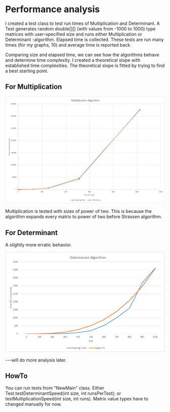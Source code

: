 # Performance analysis

I created a test class to test run times of Multiplication and Determinant. A Test generates random double[][] (with values from
-1000 to 1000) type matrices with user-specified size and runs either Multiplication or Determinant -algorithm. 
Elapsed time is collected. These tests are run many times (for my graphs, 10) and average time is reported back.


Comparing size and elapsed time, we can see how the algorithms behave and determine time complexity. I created a theoretical slope
with established time complexities. The theoretical slope is fitted by trying to find a best starting point.

## For Multiplication

![](https://github.com/tonitomaatti/MatrixCalc/blob/master/Documentation/Resources/MultiplicationTimeAnalysis1.png)

Multiplication is tested with sizes of power of two. This is because the algorithm expands every matrix to power of two before
Strassen algorithm.


## For Determinant

A slightly more erratic behavior. 

![](https://github.com/tonitomaatti/MatrixCalc/blob/master/Documentation/Resources/DeterminantTimeAnalysis.png)

---will do more analysis later.

## HowTo

You can run tests from "NewMain" class. Either Test.testDeterminantSpeed(int size, int runsPerTest); or 
testMultiplicationSpeed(int size, int runs). Matrix value types have to changed manually for now.
